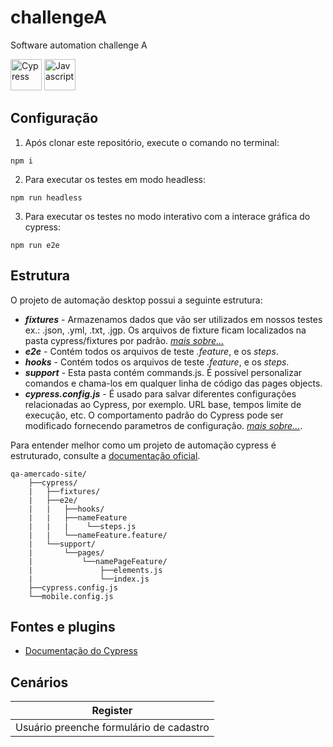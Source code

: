 # challengeA
Software automation challenge A

<div justify-content="space-between" align-items="center">
    <img src="https://seekicon.com/free-icon-download/cypress_1.svg" width="50" alt= "Cypress"/>
    <img src="https://seekicon.com/free-icon-download/javascript_3.svg" width="50" alt="Javascript"/>
</div>

## Configuração

1. Após clonar este repositório, execute o comando no terminal:
```
npm i
```
2. Para executar os testes em modo headless:
```
npm run headless
```
3. Para executar os testes no modo interativo com a interace gráfica do cypress:
```
npm run e2e
```
## Estrutura

O projeto de automação desktop possui a seguinte estrutura:

- **_fixtures_** - Armazenamos dados que vão ser utilizados em nossos testes ex.: .json, .yml, .txt, .jgp. Os arquivos de fixture ficam localizados na pasta cypress/fixtures por padrão. [_mais sobre..._](https://docs.cypress.io/api/commands/fixture#Syntax)
- **_e2e_** - Contém todos os arquivos de teste _.feature_, e os _steps_.
- **_hooks_** - Contém todos os arquivos de teste _.feature_, e os _steps_.
- **_support_** - Esta pasta contém commands.js. É possível personalizar comandos e chama-los em qualquer linha de código das pages objects.
- **_cypress.config.js_** - É usado para salvar diferentes configurações relacionadas ao Cypress, por exemplo. URL base, tempos limite de execução, etc. O comportamento padrão do Cypress pode ser modificado fornecendo parametros de configuração. [_mais sobre..._](https://docs.cypress.io/guides/references/configuration#cypress-json).

Para entender melhor como um projeto de automação cypress é estruturado, consulte a [documentação oficial](https://docs.cypress.io/guides/core-concepts/writing-and-organizing-tests#Test-Structure).


````
qa-amercado-site/
    ├──cypress/
    |   ├──fixtures/
    |   ├──e2e/
    |   |   ├──hooks/
    |   |   ├──nameFeature
    |   |   |    └──steps.js
    |   |   └──nameFeature.feature/    
    |   └──support/
    |       └──pages/
    |           └──namePageFeature/
    |               ├──elements.js
    |               └──index.js
    ├──cypress.config.js
    └──mobile.config.js
````
## Fontes e plugins

- [Documentação do Cypress](https://docs.cypress.io/guides/overview/why-cypress)

## Cenários

| Register                                     |
| -------------------------------------------- |
| Usuário preenche formulário de cadastro      |
